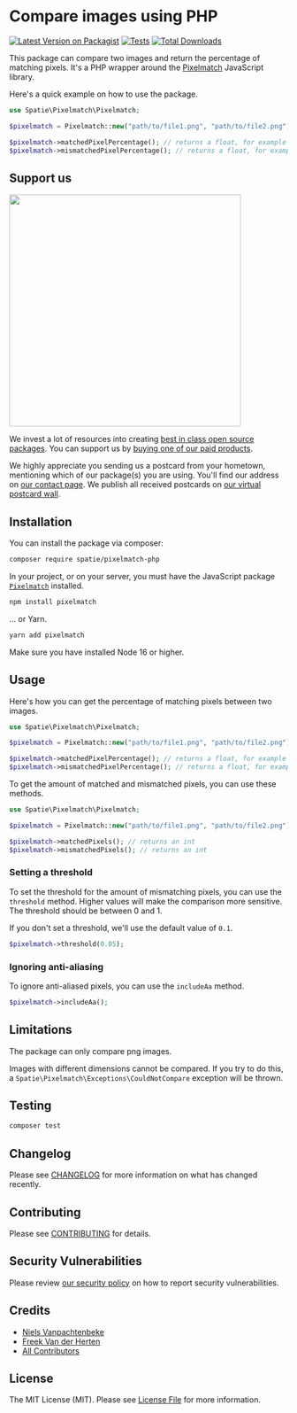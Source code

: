 # Compare images using PHP

[![Latest Version on Packagist](https://img.shields.io/packagist/v/spatie/pixelmatch-php.svg?style=flat-square)](https://packagist.org/packages/spatie/pixelmatch-php)
[![Tests](https://img.shields.io/github/actions/workflow/status/spatie/pixelmatch-php/run-tests.yml?branch=main&label=tests&style=flat-square)](https://github.com/spatie/pixelmatch-php/actions/workflows/run-tests.yml)
[![Total Downloads](https://img.shields.io/packagist/dt/spatie/pixelmatch-php.svg?style=flat-square)](https://packagist.org/packages/spatie/pixelmatch-php)

This package can compare two images and return the percentage of matching pixels. It's a PHP wrapper around the [Pixelmatch](https://github.com/mapbox/pixelmatch) JavaScript library.

Here's a quick example on how to use the package.

```php
use Spatie\Pixelmatch\Pixelmatch;

$pixelmatch = Pixelmatch::new("path/to/file1.png", "path/to/file2.png");

$pixelmatch->matchedPixelPercentage(); // returns a float, for example 97.5
$pixelmatch->mismatchedPixelPercentage(); // returns a float, for example 2.5
```

## Support us

[<img src="https://github-ads.s3.eu-central-1.amazonaws.com/pixelmatch-php.jpg?t=1" width="419px" />](https://spatie.be/github-ad-click/pixelmatch-php)

We invest a lot of resources into creating [best in class open source packages](https://spatie.be/open-source). You can support us by [buying one of our paid products](https://spatie.be/open-source/support-us).

We highly appreciate you sending us a postcard from your hometown, mentioning which of our package(s) you are using. You'll find our address on [our contact page](https://spatie.be/about-us). We publish all received postcards on [our virtual postcard wall](https://spatie.be/open-source/postcards).

## Installation

You can install the package via composer:

```bash
composer require spatie/pixelmatch-php
```

In your project, or on your server, you must have the JavaScript package [`Pixelmatch`](https://github.com/mapbox/Pixelmatch) installed.

```bash
npm install pixelmatch
```

... or Yarn.

```bash
yarn add pixelmatch
```

Make sure you have installed Node 16 or higher.

## Usage

Here's how you can get the percentage of matching pixels between two images.

```php
use Spatie\Pixelmatch\Pixelmatch;

$pixelmatch = Pixelmatch::new("path/to/file1.png", "path/to/file2.png");

$pixelmatch->matchedPixelPercentage(); // returns a float, for example 97.5
$pixelmatch->mismatchedPixelPercentage(); // returns a float, for example 2.5
```

To get the amount of matched and mismatched pixels, you can use these methods.

```php
use Spatie\Pixelmatch\Pixelmatch;

$pixelmatch = Pixelmatch::new("path/to/file1.png", "path/to/file2.png");

$pixelmatch->matchedPixels(); // returns an int
$pixelmatch->mismatchedPixels(); // returns an int
```

### Setting a threshold

To set the threshold for the amount of mismatching pixels, you can use the `threshold` method. Higher values will make the comparison more sensitive. The threshold should be between 0 and 1. 

If you don't set a threshold, we'll use the default value of `0.1`.

```php
$pixelmatch->threshold(0.05);
```

### Ignoring anti-aliasing

To ignore anti-aliased pixels, you can use the `includeAa` method.

```php
$pixelmatch->includeAa();
```

## Limitations

The package can only compare png images.

Images with different dimensions cannot be compared. If you try to do this, a `Spatie\Pixelmatch\Exceptions\CouldNotCompare` exception will be thrown.

## Testing

```bash
composer test
```

## Changelog

Please see [CHANGELOG](CHANGELOG.md) for more information on what has changed recently.

## Contributing

Please see [CONTRIBUTING](https://github.com/spatie/.github/blob/main/CONTRIBUTING.md) for details.

## Security Vulnerabilities

Please review [our security policy](../../security/policy) on how to report security vulnerabilities.

## Credits

- [Niels Vanpachtenbeke](https://github.com/nielsvanpach)
- [Freek Van der Herten](https://github.com/freekmurze)
- [All Contributors](../../contributors)

## License

The MIT License (MIT). Please see [License File](LICENSE.md) for more information.
